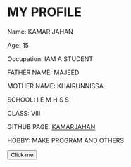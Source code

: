 <!DOCTYPE html>
<html>
<head>
  <title>MY PROFILE</title>
</head>
<body>
  <h1>MY PROFILE</h1>
  <p>Name: KAMAR JAHAN</p>
  <p>Age: 15</p>
  <p>Occupation: IAM A STUDENT</p>
  <p>FATHER NAME: MAJEED</p>
  <p>MOTHER NAME: KHAIRUNNISSA</p>
  <p>SCHOOL: I E M H S S</p>
  <p>CLASS: VIII</p>
  <p>GITHUB PAGE: <a href="http://github.com/kamarjahan">KAMARJAHAN</a> </p>
  <p>HOBBY: MAKE PROGRAM AND OTHERS</p>

<button onclick="window.location.href='https://www.example.com'">Click me</button>

</body>
</html>
